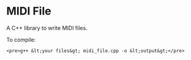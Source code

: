 MIDI File
=========

A C++ library to write MIDI files.

To compile:

	<pre>g++ &lt;your files&gt; midi_file.cpp -o &lt;output&gt;</pre>
